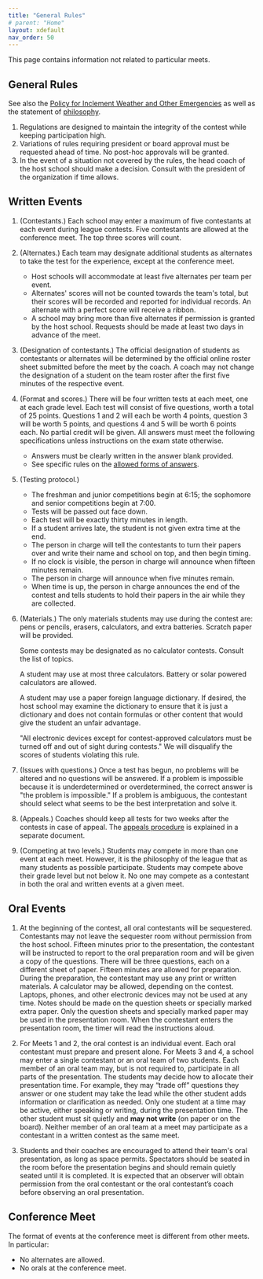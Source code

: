 ```yaml
---
title: "General Rules"
# parent: "Home"
layout: xdefault
nav_order: 50
---
```


This page contains information not related to particular meets.

## General Rules

See also the [Policy for Inclement Weather and Other
Emergencies](emergencies) as well as the statement of [philosophy](philosophy).

1. Regulations are designed to maintain the integrity of the contest
   while keeping participation high.
2. Variations of rules requiring president or board approval must be
   requested ahead of time. No post-hoc approvals will be granted.
3. In the event of a situation not covered by the rules, the head
   coach of the host school should make a decision. Consult with the
   president of the organization if time allows.

## Written Events

1. (Contestants.) Each school may enter a maximum of five contestants at each event
   during league contests. Five contestants are allowed at the
   conference meet. The top three scores will count.

2. (Alternates.) Each team may
   designate additional students as alternates to take the test for
   the experience, except at the conference meet.

   * Host schools will accommodate at least five alternates per team
   per event.
   * Alternates' scores will not be counted towards the team's total,
   but their scores will be recorded and reported for individual
   records. An alternate with a perfect score will receive a ribbon.
   * A school may bring more than five alternates if permission is
   granted by the host school. Requests should be made at least two
   days in advance of the meet.

3. (Designation of contestants.) The official designation of students as contestants or alternates will be determined by the official online roster sheet submitted before the meet by the coach. A coach may not change the designation of a student on the team roster after the first five minutes of the respective event.

3. (Format and scores.)
   There will be four written tests at each meet, one at each grade
   level. Each test will consist of five questions, worth a total of
   25 points. Questions 1 and 2 will each be worth 4 points, question
   3 will be worth 5 points, and questions 4 and 5 will be worth 6
   points each. No partial credit will be given. All answers must meet
   the following specifications unless instructions on the exam state
   otherwise.

   * Answers must be clearly written in the answer blank provided.
   * See specific rules on the [allowed forms of answers](form-of-answer).

4. (Testing protocol.)
   * The freshman and junior competitions begin at 6:15; the sophomore and senior competitions begin at 7:00.
   * Tests will be
   passed out face down.
   * Each test will be exactly thirty minutes in length.
   * If a student arrives late, the student is not given extra time at the end.
   * The person in charge will tell the
   contestants to turn their papers over and write their name and
   school on top, and then begin timing.
   * If no clock is visible, the person in charge will announce when
    fifteen minutes remain.
   * The person in charge will announce when five minutes remain.
   * When time is up, the person in charge announces the end of the
     contest and tells students to hold their papers in the air while
     they are collected.

5. (Materials.)
   The only materials students may use during the contest are: pens or
   pencils, erasers, calculators, and extra batteries. Scratch
   paper will be provided.

   Some contests may be designated as no calculator contests. Consult
   the list of topics.

   A student may use at most three calculators. Battery or solar
   powered calculators are allowed.

   A student may use a paper foreign
   language dictionary. If desired, the host school may examine the
   dictionary to ensure that it is just a dictionary and does not
   contain formulas or other content that would give the student an
   unfair advantage.

   "All electronic devices except for
   contest-approved calculators must be turned off and out of sight
   during contests." We will disqualify the scores of students
   violating this rule.

6. (Issues with questions.)
   Once a test has begun, no problems will be altered and no questions will be answered. If a problem is impossible because it is underdetermined or overdetermined, the correct answer is "the problem is impossible." If a problem is ambiguous, the contestant should select what seems to be the best interpretation and solve it.

7. (Appeals.)
Coaches should keep all tests for two weeks after the contests in case
of appeal. The [appeals procedure](appeals) is explained in a separate
document.

8. (Competing at two levels.)
Students may compete in more than one event at each meet.  However, it is the philosophy of the league that as many students as possible participate.  Students may compete above their grade level but not below it. No one may compete as a contestant in both the oral and written events at a given meet.

## Oral Events

1. At the beginning of the contest, all oral contestants will be
sequestered. Contestants may not leave the sequester room without
permission from the host school. Fifteen minutes prior to the
presentation, the contestant will be instructed to report to the oral
preparation room and will be given a copy of the questions. There will
be three questions, each on a different sheet of paper. Fifteen
minutes are allowed for preparation. During the preparation, the
contestant may use any print or written materials. A calculator
may be allowed, depending on the contest. Laptops, phones, and
other electronic devices may not be used at any time. Notes should be
made on the question sheets or specially marked extra paper.  Only the
question sheets and specially marked paper may be used in the presentation room.
When the contestant enters the presentation
room, the timer will read the instructions aloud.

2. For Meets 1 and 2, the oral contest is an individual event. Each oral contestant must prepare and present alone. For Meets 3 and 4, a school may enter a single contestant or an oral team of two students. Each member of an oral team may, but is not required to, participate in all parts of the presentation. The students may decide how to allocate their presentation time. For example, they may “trade off” questions they answer or one student may take the lead while the other student adds information or clarification as needed. Only one student at a time may be active, either speaking or writing, during the presentation time. The other student must sit quietly and **may not write** (on paper or on the board). Neither member of an oral team at a meet may participate as a contestant in a written contest as the same meet.

3. Students and their coaches are encouraged to attend their team's oral presentation, as long as space permits. Spectators should be seated in the room before the presentation begins and should remain quietly seated until it is completed. It is expected that an observer will obtain permission from the oral contestant or the oral contestant’s coach before observing an oral presentation.

## Conference Meet

The format of events at the conference meet is different from other meets. In particular:
* No alternates are allowed.
* No orals at the conference meet.
